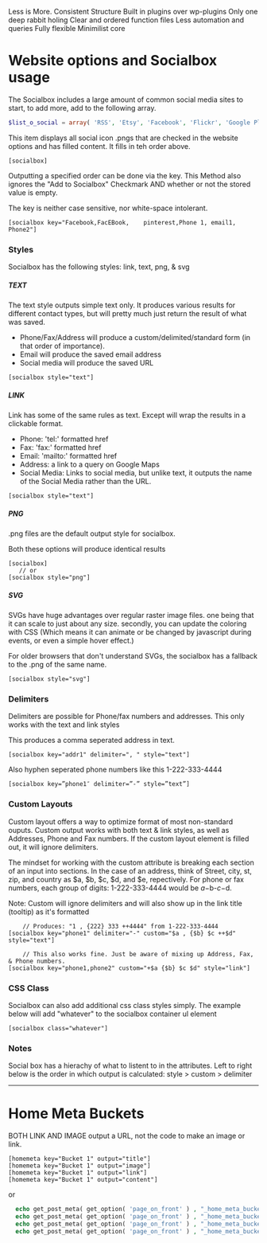 Less is More.
Consistent Structure
Built in plugins over wp-plugins
Only one deep rabbit holing
Clear and ordered function files
Less automation and queries
Fully flexible
Minimilist core


# Website options and Socialbox usage


The Socialbox includes a large amount of common social media sites to start, to add more, add to the following array.
```php
$list_o_social = array( 'RSS', 'Etsy', 'Facebook', 'Flickr', 'Google Plus', 'Instagram', 'LinkedIn', 'Pinterest', 'Twitter', 'Vimeo', 'Youtube');
```


This item displays all social icon .pngs that are checked in the website options and has filled content. It fills in teh order above.
```
[socialbox]
```

Outputting a specified order can be done via the key. This Method also ignores the "Add to Socialbox" Checkmark AND whether or not the stored value is empty.

The key is neither case sensitive, nor white-space intolerant. 
```
[socialbox key="Facebook,FacEBook,    pinterest,Phone 1, email1, Phone2"]
```

### Styles

Socialbox has the following styles: link, text, png, &amp; svg

##### TEXT

The text style outputs simple text only. It produces various results for different contact types, but will pretty much just return the result of what was saved.

- Phone/Fax/Address will produce a custom/delimited/standard form (in that order of importance).
- Email will produce the saved email address
- Social media will produce the saved URL

````
[socialbox style="text"]
````

##### LINK

Link has some of the same rules as text. Except will wrap the results in a clickable format. 
- Phone: 'tel:' formatted href
- Fax: 'fax:' formatted href
- Email: 'mailto:' formatted href
- Address: a link to a query on Google Maps
- Social Media: Links to social media, but unlike text, it outputs the name of the Social Media rather than the URL.

````
[socialbox style="text"]
````

##### PNG
.png files are the default output style for socialbox. 

Both these options will produce identical results
````
[socialbox]
   // or
[socialbox style="png"]
````

##### SVG

SVGs have huge advantages over regular raster image files. one being that it can scale to just about any size. secondly, you can update the coloring with CSS (Which means it can animate or be changed by javascript during events, or even a simple hover effect.)

For older browsers that don't understand SVGs, the socialbox has a fallback to the .png of the same name.

````
[socialbox style="svg"]
````

### Delimiters

Delimiters are possible for Phone/fax numbers and addresses. This only works with the text and link styles

This produces a comma seperated address in text.
````
[socialbox key="addr1" delimiter=", " style="text"]
````

Also hyphen seperated phone numbers like this 1-222-333-4444
````
[socialbox key=”phone1″ delimiter=”-” style=”text”]
````

### Custom Layouts
Custom layout offers a way to optimize format of most non-standard ouputs. Custom output works with both text &amp; link styles, as well as Addresses, Phone and Fax numbers. If the custom layout element is filled out, it will ignore delimiters.

The mindset for working with the custom attribute is breaking each section of an input into sections. In the case of an address, think of Street, city, st, zip, and country as $a, $b, $c, $d, and $e, repectively. For phone or fax numbers, each group of digits: 1-222-333-4444 would be $a-$b-$c-$d.

Note: Custom will ignore delimiters and will also show up in the link title (tooltip) as it's formatted
````
    // Produces: "1 , {222} 333 ++4444" from 1-222-333-4444
[socialbox key="phone1" delimiter="-" custom="$a , {$b} $c ++$d" style="text"]

    // This also works fine. Just be aware of mixing up Address, Fax, & Phone numbers.
[socialbox key="phone1,phone2" custom="+$a {$b} $c $d" style="link"]
````



### CSS Class

Socialbox can also add additional css class styles simply. The example below will add "whatever" to the socialbox container ul element
````
[socialbox class="whatever"]
````

### Notes

Social box has a hierachy of what to listent to in the attributes. Left to right below is the order in which output is calculated: style > custom > delimiter


----

# Home Meta Buckets


BOTH LINK AND IMAGE output a URL, not the code to make an image or link.

````
[homemeta key="Bucket 1" output="title"]
[homemeta key="Bucket 1" output="image"]
[homemeta key="Bucket 1" output="link"]
[homemeta key="Bucket 1" output="content"]
````

or

````php
  echo get_post_meta( get_option( 'page_on_front' ) , "_home_meta_bucket-1_title" , TRUE);
  echo get_post_meta( get_option( 'page_on_front' ) , "_home_meta_bucket-1_image" , TRUE);
  echo get_post_meta( get_option( 'page_on_front' ) , "_home_meta_bucket-1_link" , TRUE);
  echo get_post_meta( get_option( 'page_on_front' ) , "_home_meta_bucket-1_content" , TRUE);
````

